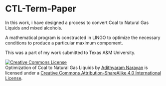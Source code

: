 CTL-Term-Paper
==============
In this work, i have designed a process to convert Coal to Natural Gas Liquids and mixed alcohols. 

A mathematical program is constructed in LINGO to optimize the necessary conditions to produce a particular maximum compoment.

This was a part of my work submitted to Texas A&M University.



<a rel="license" href="http://creativecommons.org/licenses/by-sa/4.0/"><img alt="Creative Commons License" style="border-width:0" src="https://i.creativecommons.org/l/by-sa/4.0/88x31.png" /></a><br /><span xmlns:dct="http://purl.org/dc/terms/" href="http://purl.org/dc/dcmitype/Text" property="dct:title" rel="dct:type">Optimization of Coal to Natural Gas Liquids </span> by <a xmlns:cc="http://creativecommons.org/ns#" href="https://github.com/adithyaram/CTL-Term-Paper" property="cc:attributionName" rel="cc:attributionURL">Adithyaram Narayan</a> is licensed under a <a rel="license" href="http://creativecommons.org/licenses/by-sa/4.0/">Creative Commons Attribution-ShareAlike 4.0 International License</a>.
